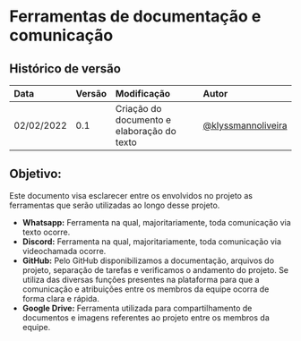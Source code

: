 # Ferramentas de documentação e comunicação

## Histórico de versão

|    Data    | Versão |                Modificação                |       Autor        |
| :-------- | :---- | :--------------------------------------- | :---------------- |
| 02/02/2022 |  0.1   | Criação do documento e elaboração do texto |  [@klyssmannoliveira](https://github.com/klyssmannoliveira)   |


## Objetivo:

Este documento visa esclarecer entre os envolvidos no projeto as ferramentas que serão utilizadas ao longo desse projeto.

- **Whatsapp:** Ferramenta na qual, majoritariamente, toda comunicação via texto ocorre.
- **Discord:** Ferramenta na qual, majoritariamente, toda comunicação via videochamada ocorre.
- **GitHub:** Pelo GitHub disponibilizamos a documentação, arquivos do projeto, separação de tarefas e verificamos o andamento do projeto. Se utiliza das diversas funções presentes na plataforma para que a comunicação e atribuições entre os membros da equipe ocorra de forma clara e rápida.
- **Google Drive:** Ferramenta utilizada para compartilhamento de documentos e imagens referentes ao projeto entre os membros da equipe.

